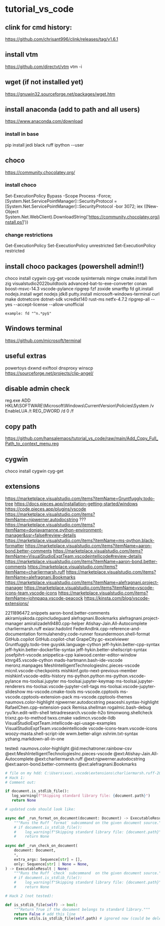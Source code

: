 # tutorial_vs_code
## clink for cmd history:
https://github.com/chrisant996/clink/releases/tag/v1.6.1

## install vtm 
https://github.com/directvt/vtm
vtm -i

## wget (if not installed yet)
https://gnuwin32.sourceforge.net/packages/wget.htm

## install anaconda (add to path and all users)
https://www.anaconda.com/download

### install in base 
pip install jedi black ruff ipython --user

## choco 
https://community.chocolatey.org/

### install choco 
Set-ExecutionPolicy Bypass -Scope Process -Force; [System.Net.ServicePointManager]::SecurityProtocol = [System.Net.ServicePointManager]::SecurityProtocol -bor 3072; iex ((New-Object System.Net.WebClient).DownloadString('https://community.chocolatey.org/install.ps1'))

### change restrictions

Get-ExecutionPolicy 
Set-ExecutionPolicy unrestricted
Set-ExecutionPolicy restricted

## install choco packages (powershell admin!!)

choco install cygwin cyg-get vscode sysinternals mingw cmake.install llvm zig visualstudio2022buildtools advanced-bat-to-exe-converter conan boost-msvc-14.3 vscode-pylance ripgrep fzf zoxide smartftp fd git.install nodejs.install wget nodejs jdk8 putty.install microsoft-windows-terminal curl make dotnetcore dotnet-sdk vcredist140 rust-ms netfx-4.7.2 ripgrep-all --yes --accept-license --allow-unofficial

```
example: fd "^n.*py$"
```

## Windows terminal 
https://github.com/microsoft/terminal

## useful extras 

powertoys 
dxwnd
exiftool
dnsproxy
winscp
https://sourceforge.net/projects/clip-angel/

## disable admin check 

reg.exe ADD HKLM\SOFTWARE\Microsoft\Windows\CurrentVersion\Policies\System /v EnableLUA /t REG_DWORD /d 0 /f

## copy path 

https://github.com/hansalemaos/tutorial_vs_code/raw/main/Add_Copy_Full_Path_to_context_menu.reg

## cygwin

choco install cygwin cyg-get

## extensions

https://marketplace.visualstudio.com/items?itemName=Gruntfuggly.todo-tree
https://docs.pieces.app/installation-getting-started/windows
https://code.pieces.app/plugins/vscode
https://marketplace.visualstudio.com/items?itemName=njpwerner.autodocstring
???
https://marketplace.visualstudio.com/items?itemName=donjayamanne.python-environment-manager&ssr=false#review-details
https://marketplace.visualstudio.com/items?itemName=ms-python.black-formatter
https://marketplace.visualstudio.com/items?itemName=aaron-bond.better-comments
https://marketplace.visualstudio.com/items?itemName=VisualStudioExptTeam.vscodeintellicode#review-details
https://marketplace.visualstudio.com/items?itemName=aaron-bond.better-comments
https://marketplace.visualstudio.com/items?itemName=charliermarsh.ruff
https://marketplace.visualstudio.com/items?itemName=alefragnani.Bookmarks
https://marketplace.visualstudio.com/items?itemName=alefragnani.project-manager
https://marketplace.visualstudio.com/items?itemName=vscode-icons-team.vscode-icons
https://marketplace.visualstudio.com/items?itemName=johnpapa.vscode-peacock
https://kinsta.com/blog/vscode-extensions/


2211896472.snippets
aaron-bond.better-comments
akiramiyakoda.cppincludeguard
alefragnani.Bookmarks
alefragnani.project-manager
amiralizadeh9480.cpp-helper
Atishay-Jain.All-Autocomplete
charliermarsh.ruff
exiasr.hadolint
FederAndInk.cpp-reference-and-documentation
formulahendry.code-runner
foxundermoon.shell-format
GitHub.copilot
GitHub.copilot-chat
GrapeCity.gc-excelviewer
Gruntfuggly.todo-tree
guyskk.language-cython
jeff-hykin.better-cpp-syntax
jeff-hykin.better-dockerfile-syntax
jeff-hykin.better-shellscript-syntax
josefpihrt-vscode.snippetica-cpp
kaiwood.center-editor-window
ktnrg45.vscode-cython
mads-hartmann.bash-ide-vscode
meronz.manpages
MeshIntelligentTechnologiesInc.pieces-vscode
micnil.vscode-checkpoints
mishkinf.goto-next-previous-member
mishkinf.vscode-edits-history
ms-python.python
ms-python.vscode-pylance
ms-toolsai.jupyter
ms-toolsai.jupyter-keymap
ms-toolsai.jupyter-renderers
ms-toolsai.vscode-jupyter-cell-tags
ms-toolsai.vscode-jupyter-slideshow
ms-vscode.cmake-tools
ms-vscode.cpptools
ms-vscode.cpptools-extension-pack
ms-vscode.cpptools-themes
naumovs.color-highlight
njpwerner.autodocstring
peaceshi.syntax-highlight
RafaelChen.cpp-extension-pack
Remisa.shellman
rogalmic.bash-debug
ryu1kn.edit-with-shell
tetradresearch.vscode-h2o
timonwong.shellcheck
trixnz.go-to-method
twxs.cmake
vadimcn.vscode-lldb
VisualStudioExptTeam.intellicode-api-usage-examples
VisualStudioExptTeam.vscodeintellicode
vscode-icons-team.vscode-icons
woozy-masta.shell-script-ide
wwm.better-align
xshrim.txt-syntax
yzhang.markdown-all-in-one


tested: naumovs.color-highlight
@id:mechatroner.rainbow-csv
@ext:MeshIntelligentTechnologiesInc.pieces-vscode
@ext:Atishay-Jain.All-Autocomplete
@ext:charliermarsh.ruff
@ext:njpwerner.autodocstring
@ext:aaron-bond.better-comments
@ext:alefragnani.Bookmarks

```python 
# file on my hdd: C:\Users\xxx\.vscode\extensions\charliermarsh.ruff-2024.2.0-win32-x64\bundled\libs\ruff_lsp\server.py
# Hack 1:
# Comment out:

if document.is_stdlib_file():
   log_warning(f"Skipping standard library file: {document.path}")
   return None

# updated code should look like:

async def _run_format_on_document(document: Document) -> ExecutableResult | None:
    """Runs the Ruff `format` subcommand on the given document source."""
    # if document.is_stdlib_file():
    #    log_warning(f"Skipping standard library file: {document.path}")
    #    return None
	
async def _run_check_on_document(
    document: Document,
    *,
    extra_args: Sequence[str] = [],
    only: Sequence[str] | None = None,
) -> ExecutableResult | None:
    """Runs the Ruff `check` subcommand  on the given document source."""
    # if document.is_stdlib_file():
    #    log_warning(f"Skipping standard library file: {document.path}")
    #    return None

# Hack 2 (not tested):

def is_stdlib_file(self) -> bool:
	"""Return True if the document belongs to standard library."""
	return False # add this line
	return utils.is_stdlib_file(self.path) # ignored now (could be deleted)
```